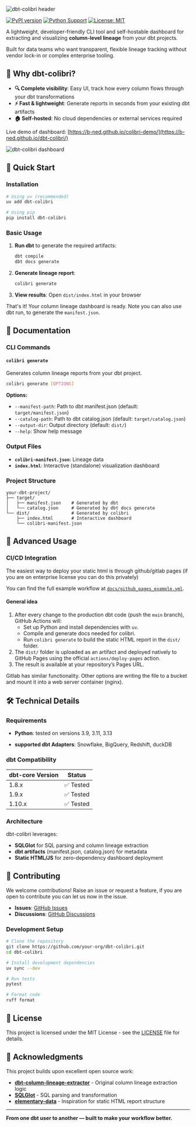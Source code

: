 

![dbt-colibri header](https://github.com/b-ned/dbt-colibri/blob/d31ece39bacf862e485233aad3e84df9a7618946/static/colibri_header.png)

[![PyPI version](https://badge.fury.io/py/dbt-colibri.svg)](https://badge.fury.io/py/dbt-colibri)
[![Python Support](https://img.shields.io/pypi/pyversions/dbt-colibri.svg)](https://pypi.org/project/dbt-colibri/)
[![License: MIT](https://img.shields.io/badge/License-MIT-yellow.svg)](https://opensource.org/licenses/MIT)

A lightweight, developer-friendly CLI tool and self-hostable dashboard for extracting and visualizing **column-level lineage** from your dbt projects.

Built for data teams who want transparent, flexible lineage tracking without vendor lock-in or complex enterprise tooling.

## 🎯 Why dbt-colibri?

- **🔍 Complete visibility**: Easy UI, track how every column flows through your dbt transformations
- **⚡ Fast & lightweight**: Generate reports in seconds from your existing dbt artifacts
- **🏠 Self-hosted**: No cloud dependencies or external services required

Live demo of dashboard: [https://b-ned.github.io/colibri-demo/](https://b-ned.github.io/dbt-colibri/)
<!-- Add a screenshot here when available -->
![dbt-colibri dashboard](https://github.com/b-ned/dbt-colibri/blob/d31ece39bacf862e485233aad3e84df9a7618946/static/ui_colibri_readme.png)


## 🚀 Quick Start

### Installation

```bash
# Using uv (recommended)
uv add dbt-colibri

# Using pip
pip install dbt-colibri
```

### Basic Usage

1. **Run dbt** to generate the required artifacts:
   ```bash
   dbt compile
   dbt docs generate
   ```

2. **Generate lineage report**:
   ```bash
   colibri generate
   ```

3. **View results**: Open `dist/index.html` in your browser

That's it! Your column lineage dashboard is ready. Note you can also use dbt run, to generate the `manifest.json`.

## 📖 Documentation

### CLI Commands

#### `colibri generate`

Generates column lineage reports from your dbt project.

```bash
colibri generate [OPTIONS]
```

**Options:**
- `--manifest-path`: Path to dbt manifest.json (default: `target/manifest.json`)
- `--catalog-path`: Path to dbt catalog.json (default: `target/catalog.json`)
- `--output-dir`: Output directory (default: `dist/`)
- `--help`: Show help message

### Output Files

- **`colibri-manifest.json`**: Lineage data
- **`index.html`**: Interactive (standalone) visualization dashboard


### Project Structure

``` 
your-dbt-project/
├── target/
│   ├── manifest.json    # Generated by dbt
│   └── catalog.json     # Generated by dbt docs generate
└── dist/                # Generated by colibri
    ├── index.html       # Interactive dashboard
    └── colibri-manifest.json
```

## 🔧 Advanced Usage

### CI/CD Integration

The easiest way to deploy your static html is through github/gitlab pages (if you are on enterprise license you can do this privately)

You can find the full example workflow at [`docs/github_pages_example.yml`](docs/github_pages_example.yml).

#### General idea
1. After every change to the production dbt code (push the `main` branch), GitHub Actions will:
   - Set up Python and install dependencies with `uv`.
   - Compile and generate docs needed for colibri.
   - Run `colibri generate` to build the static HTML report in the `dist/` folder.
2. The `dist/` folder is uploaded as an artifact and deployed natively to GitHub Pages using the official `actions/deploy-pages` action.
3. The result is available at your repository’s Pages URL.

Gitlab has similar functionality. Other options are writing the file to a bucket and mount it into a web server container (nginx).

## 🛠️ Technical Details

### Requirements

- **Python**: tested on versions 3.9, 3.11, 3.13

- **supported dbt Adapters**: Snowflake, BigQuery, Redshift, duckDB 

### dbt Compatibility

| dbt-core Version | Status |
|------------------|--------|
| 1.8.x           | ✅ Tested |
| 1.9.x           | ✅ Tested |
| 1.10.x          | ✅ Tested |

### Architecture

dbt-colibri leverages:
- **SQLGlot** for SQL parsing and column lineage extraction
- **dbt artifacts** (manifest.json, catalog.json) for metadata
- **Static HTML/JS** for zero-dependency dashboard deployment

## 🤝 Contributing

We welcome contributions! Raise an issue or request a feature, if you are open to contribute you can let us now in the issue.

- **Issues**: [GitHub Issues](https://github.com/your-org/dbt-colibri/issues)
- **Discussions**: [GitHub Discussions](https://github.com/your-org/dbt-colibri/discussions)


### Development Setup

```bash
# Clone the repository
git clone https://github.com/your-org/dbt-colibri.git
cd dbt-colibri

# Install development dependencies
uv sync --dev

# Run tests
pytest

# Format code
ruff format
```

## 📝 License

This project is licensed under the MIT License - see the [LICENSE](LICENSE) file for details.

## 🙏 Acknowledgments

This project builds upon excellent open source work:

- **[dbt-column-lineage-extractor](https://github.com/canva-public/dbt-column-lineage-extractor)** - Original column lineage extraction logic
- **[SQLGlot](https://github.com/tobymao/sqlglot)** - SQL parsing and transformation
- **[elementary-data](https://github.com/elementary-data/elementary)** - Inspiration for static HTML report structure

---

**From one dbt user to another — built to make your workflow better.**
